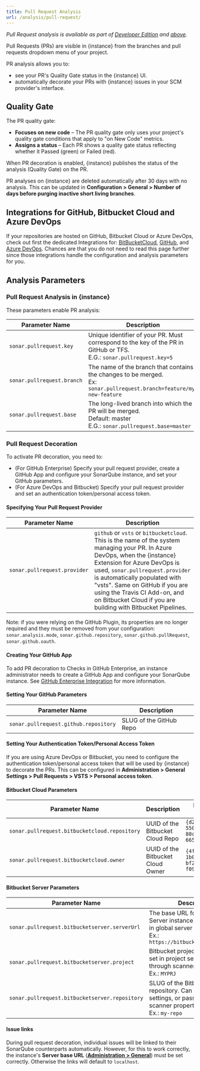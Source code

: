 ```yaml
---
title: Pull Request Analysis
url: /analysis/pull-request/
---
```


<!-- sonarqube -->

_Pull Request analysis is available as part of [Developer Edition](https://redirect.sonarsource.com/editions/developer.html) and [above](https://www.sonarsource.com/plans-and-pricing/)._

<!-- /sonarqube -->
Pull Requests (PRs) are visible in {instance} from the branches and pull requests dropdown menu of your project.

PR analysis allows you to:

* see your PR's Quality Gate status in the {instance} UI.
* automatically decorate your PRs with {instance} issues in your SCM provider's interface.

## Quality Gate

The PR quality gate:
* **Focuses on new code** – The PR quality gate only uses your project's quality gate conditions that apply to "on New Code" metrics.
* **Assigns a status** – Each PR shows a quality gate status reflecting whether it Passed (green) or Failed (red).

When PR decoration is enabled, {instance} publishes the status of the analysis (Quality Gate) on the PR.

PR analyses on {instance} are deleted automatically after 30 days with no analysis. This can be updated in **Configuration > General > Number of days before purging inactive short living branches**. 

<!-- sonarcloud -->
## Integrations for GitHub, Bitbucket Cloud and Azure DevOps
If your repositories are hosted on GitHub, Bitbucket Cloud or Azure DevOps, check out first the dedicated Integrations for: [BitBucketCloud](/integrations/bitbucketcloud/), [GitHub](/integrations/github/), and [Azure DevOps](/integrations/vsts/). Chances are that you do not need to read this page further since those integrations handle the configuration and analysis parameters for you.
<!-- /sonarcloud -->

## Analysis Parameters
### Pull Request Analysis in {instance}
These parameters enable PR analysis:

| Parameter Name        | Description |
| --------------------- | ------------------ |
| `sonar.pullrequest.key` | Unique identifier of your PR. Must correspond to the key of the PR in GitHub or TFS. <br/> E.G.: `sonar.pullrequest.key=5` |
| `sonar.pullrequest.branch` | The name of the branch that contains the changes to be merged.<br/> Ex: `sonar.pullrequest.branch=feature/my-new-feature`|
| `sonar.pullrequest.base` | The long-lived branch into which the PR will be merged. <br/> Default: master <br/> E.G.: `sonar.pullrequest.base=master`|

### Pull Request Decoration
To activate PR decoration, you need to:

* (For GitHub <!-- sonarqube -->Enterprise<!-- /sonarqube -->) Specify your pull request provider<!-- sonarqube -->, create a GitHub App and configure your SonarQube instance,<!-- /sonarqube --> and set your GitHub parameters.
* (For Azure DevOps and Bitbucket) Specify your pull request provider and set an authentication token/personal access token.

#### Specifying Your Pull Request Provider
| Parameter Name        | Description |
| --------------------- | ------------------ |
| `sonar.pullrequest.provider` | `github` or `vsts` <!-- sonarcloud -->or `bitbucketcloud`<!-- /sonarcloud -->. This is the name of the system managing your PR. In Azure DevOps, when the {instance} Extension for Azure DevOps is used, `sonar.pullrequest.provider` is automatically populated with "vsts". <!-- sonarcloud -->Same on GitHub if you are using the Travis CI Add-on, and on Bitbucket Cloud if you are building with Bitbucket Pipelines.<!-- /sonarcloud -->|

Note: if you were relying on the GitHub Plugin, its properties are no longer required and they must be removed from your configuration: `sonar.analysis.mode`, `sonar.github.repository`, `sonar.github.pullRequest`, `sonar.github.oauth`.

<!-- sonarqube -->
#### Creating Your GitHub App
To add PR decoration to Checks in GitHub Enterprise, an instance administrator needs to create a GitHub App and configure your SonarQube instance. See [GitHub Enterprise Integration](/instance-administration/github-application/) for more information.
<!-- /sonarqube -->

#### Setting Your GitHub Parameters
| Parameter Name        | Description |
| --------------------- | ------------------ |
| `sonar.pullrequest.github.repository` | SLUG of the GitHub Repo |

#### Setting Your Authentication Token/Personal Access Token

If you are using Azure DevOps or Bitbucket, you need to configure the authentication token/personal access token that will be used by {instance} to decorate the PRs. This can be configured in **Administration > General Settings > Pull Requests > VSTS > Personal access token**.

<!-- sonarcloud -->
#### Bitbucket Cloud Parameters
| Parameter Name        | Description | Example value |
| --------------------- | ------------------ |------------------ |
| `sonar.pullrequest.bitbucketcloud.repository` | UUID of the Bitbucket Cloud Repo | `{d2615dd4-550d-43e5-80c4-665f951e5d6e}` |
| `sonar.pullrequest.bitbucketcloud.owner` | UUID of the Bitbucket Cloud Owner | `{4f9fd128-1b08-49ec-bf2c-f094163cff4d}` |
<!-- /sonarcloud -->

<!-- sonarqube -->
#### Bitbucket Server Parameters
| Parameter Name        | Description |
| --------------------- | ------------------ |
| `sonar.pullrequest.bitbucketserver.serverUrl` | The base URL for your Bitbucket Server instance. Usually defined in global server settings.<br/> Ex.: `https://bitbucket.company.com/` |
| `sonar.pullrequest.bitbucketserver.project` | Bitbucket project key. Can be set in project settings, or passed through scanner properties.<br/> Ex.: `MYPRJ` |
| `sonar.pullrequest.bitbucketserver.repository` | SLUG of the Bitbucket repository. Can be set in project settings, or passed through scanner properties.<br/> Ex.: `my-repo` |

#### Issue links
During pull request decoration, individual issues will be linked to their SonarQube counterparts automatically. However, for this to work correctly, the instance's **Server base URL** (**[Administration > General](/#sonarqube-admin#/admin/settings)**) must be set correctly. Otherwise the links will default to `localhost`.
<!-- /sonarqube -->
